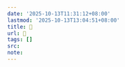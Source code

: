 ```yaml
---
date: '2025-10-13T11:31:12+08:00'
lastmod: '2025-10-13T13:04:51+08:00'
title: 󰨦
url: 󰨦
tags: []
src:
note:
---
```

